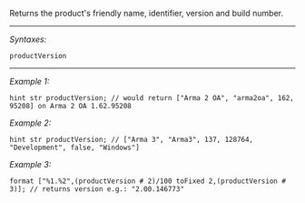 Returns the product's friendly name, identifier, version and build number.


---
*Syntaxes:*

`productVersion`

---
*Example 1:*

```sqf
hint str productVersion; // would return ["Arma 2 OA", "arma2oa", 162, 95208] on Arma 2 OA 1.62.95208
```

*Example 2:*

```sqf
hint str productVersion; // ["Arma 3", "Arma3", 137, 128764, "Development", false, "Windows"]
```

*Example 3:*

```sqf
format ["%1.%2",(productVersion # 2)/100 toFixed 2,(productVersion # 3)]; // returns version e.g.: "2.00.146773"
```